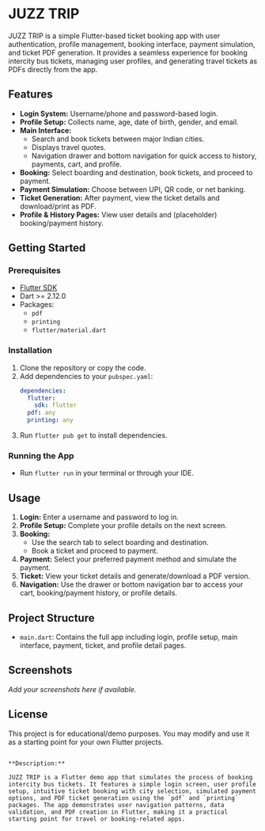 # JUZZ TRIP

JUZZ TRIP is a simple Flutter-based ticket booking app with user authentication, profile management, booking interface, payment simulation, and ticket PDF generation. It provides a seamless experience for booking intercity bus tickets, managing user profiles, and generating travel tickets as PDFs directly from the app.

## Features

- **Login System:** Username/phone and password-based login.
- **Profile Setup:** Collects name, age, date of birth, gender, and email.
- **Main Interface:** 
  - Search and book tickets between major Indian cities.
  - Displays travel quotes.
  - Navigation drawer and bottom navigation for quick access to history, payments, cart, and profile.
- **Booking:** Select boarding and destination, book tickets, and proceed to payment.
- **Payment Simulation:** Choose between UPI, QR code, or net banking.
- **Ticket Generation:** After payment, view the ticket details and download/print as PDF.
- **Profile & History Pages:** View user details and (placeholder) booking/payment history.

## Getting Started

### Prerequisites

- [Flutter SDK](https://flutter.dev/docs/get-started/install)
- Dart >= 2.12.0
- Packages:
  - `pdf`
  - `printing`
  - `flutter/material.dart`

### Installation

1. Clone the repository or copy the code.
2. Add dependencies to your `pubspec.yaml`:
    ```yaml
    dependencies:
      flutter:
        sdk: flutter
      pdf: any
      printing: any
    ```
3. Run `flutter pub get` to install dependencies.

### Running the App

- Run `flutter run` in your terminal or through your IDE.

## Usage

1. **Login:** Enter a username and password to log in.
2. **Profile Setup:** Complete your profile details on the next screen.
3. **Booking:** 
   - Use the search tab to select boarding and destination.
   - Book a ticket and proceed to payment.
4. **Payment:** Select your preferred payment method and simulate the payment.
5. **Ticket:** View your ticket details and generate/download a PDF version.
6. **Navigation:** Use the drawer or bottom navigation bar to access your cart, booking/payment history, or profile details.

## Project Structure

- `main.dart`: Contains the full app including login, profile setup, main interface, payment, ticket, and profile detail pages.

## Screenshots

*Add your screenshots here if available.*

## License

This project is for educational/demo purposes. You may modify and use it as a starting point for your own Flutter projects.

```

**Description:**

JUZZ TRIP is a Flutter demo app that simulates the process of booking intercity bus tickets. It features a simple login screen, user profile setup, intuitive ticket booking with city selection, simulated payment options, and PDF ticket generation using the `pdf` and `printing` packages. The app demonstrates user navigation patterns, data validation, and PDF creation in Flutter, making it a practical starting point for travel or booking-related apps.